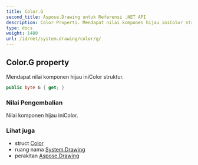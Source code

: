 ```yaml
---
title: Color.G
second_title: Aspose.Drawing untuk Referensi .NET API
description: Color Properti. Mendapat nilai komponen hijau iniColor struktur.
type: docs
weight: 1480
url: /id/net/system.drawing/color/g/
---
```

## Color.G property

Mendapat nilai komponen hijau iniColor struktur.

```csharp
public byte G { get; }
```

### Nilai Pengembalian

Nilai komponen hijau iniColor.

### Lihat juga

* struct [Color](../)
* ruang nama [System.Drawing](../../color/)
* perakitan [Aspose.Drawing](../../../)


